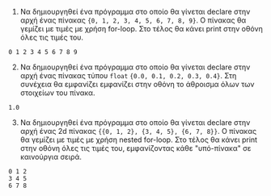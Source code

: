 1. Να δημιουργηθεί ένα πρόγραμμα στο οποίο θα γίνεται declare στην αρχή ένας
 πίνακας `{0, 1, 2, 3, 4, 5, 6, 7, 8, 9}`. Ο πίνακας θα γεμίζει με τιμές
 με χρήση for-loop. Στο τέλος θα κάνει print στην οθόνη όλες τις τιμές του.
 ```
 0 1 2 3 4 5 6 7 8 9
 ```
2. Να δημιουργηθεί ένα πρόγραμμα στο οποίο θα γίνεται declare στην αρχή ένας
 πίνακας τύπου `float` `{0.0, 0.1, 0.2, 0.3, 0.4}`. Στη συνέχεια θα εμφανίζει
 εμφανίζει στην οθόνη το άθροισμα όλων των στοιχείων του πίνακα.
 ```
 1.0
 ```
3. Να δημιουργηθεί ένα πρόγραμμα στο οποίο θα γίνεται declare στην αρχή ένας
 2d πίνακας `{{0, 1, 2}, {3, 4, 5}, {6, 7, 8}}`. Ο πίνακας θα γεμίζει με τιμές
 με χρήση nested for-loop. Στο τέλος θα κάνει print στην οθόνη όλες τις τιμές
 του, εμφανίζοντας κάθε "υπό-πίνακα" σε καινούργια σειρά.
 ```
 0 1 2
 3 4 5
 6 7 8
 ```
